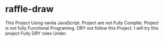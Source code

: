 # raffle-draw
This Project Using vanila JavaScript. Project are not Fully Complte.  Project is not fully Functional Programing. DRY not follow this Project. I will try this project Fully DRY roles Under.
